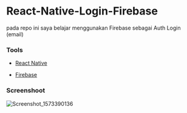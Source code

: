 # React-Native-Login-Firebase

pada repo ini saya belajar menggunakan Firebase sebagai Auth Login (email)

### Tools

-   [React Native](https://facebook.github.io/react-native/)
    
-   [Firebase](https://firebase.google.com/?hl=ID)
    

### Screenshoot
![Screenshot_1573390136](https://user-images.githubusercontent.com/25566307/69091685-603cab80-0a7d-11ea-9e75-56962c26bc27.png)
